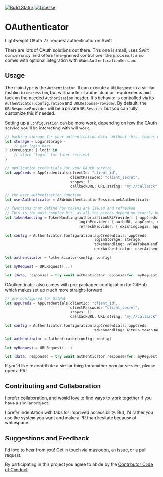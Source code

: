 [![Build Status][build status badge]][build status]
[![License][license badge]][license]

# OAuthenticator
Lightweight OAuth 2.0 request authentication in Swift

There are lots of OAuth solutions out there. This one is small, uses Swift concurrency, and offers fine-grained control over the process. It also comes with optional integration with `ASWebAuthenticationSession`.

## Usage

The main type is the `Authenticator`. It can execute a `URLRequest` in a similar fashion to `URLSession`, but will handle all authentication requirements and tack on the needed `Authorization` header. It's behavior is controlled via its `Authenticator.Configuration` and `URLResponseProvider`. By default, the `URLResponseProvider` will be a private `URLSession`, but you can fully customize this if needed.

Setting up a `Configuration` can be more work, depending on how the OAuth service you'll be interacting with will work.

```swift
// backing storage for your authentication data. Without this, tokens will be tied to the lifetime of the `Authenticator`.
let storage = LoginStorage {
    // get login here
} storeLogin: { login in
    // store `login` for later retrival
}

// application credentials for your OAuth service
let appCreds = AppCredentials(clientId: "client_id",
                              clientPassword: "client_secret",
                              scopes: [],
                              callbackURL: URL(string: "my://callback")!)

// the user authentication function
let userAuthenticator = ASWebAuthenticationSession.webAuthenticator

// functions that define how tokens are issued and refreshed
// This is the most complex bit, as all the pieces depend on exactly how the OAuth-based service works
let tokenHandling = TokenHandling(authorizationURLProvider: { appCreds in URL(string: "based on app credentials") }
                                  loginProvider: { authURL, appCreds, codeURL, urlLoader in ... }
                                  refreshProvider: { existingLogin, appCreds, urlLoader in ... })

let config = Authenticator.Configuration(appCredentials: appCreds,
                                         loginStorage: storage,
                                         tokenHandling: <#T##TokenHandling#>,
                                         userAuthenticator: userAuthenticator)

let authenticator = Authenticator(config: config)

let myRequest = URLRequest(...)

let (data, response) = try await authenticator.response(for: myRequest)
```

OAuthenticator also comes with pre-packaged configuation for GitHub, which makes set up much more straight-forward.

```swift
// pre-configured for GitHub
let appCreds = AppCredentials(clientId: "client_id",
                              clientPassword: "client_secret",
                              scopes: [],
                              callbackURL: URL(string: "my://callback")!)

let config = Authenticator.Configuration(appCredentials: appCreds,
                                         tokenHandling: GitHub.tokenHandling())

let authenticator = Authenticator(config: config)

let myRequest = URLRequest(...)

let (data, response) = try await authenticator.response(for: myRequest)
```

If you'd like to contribute a similar thing for another popular service, please open a PR!

## Contributing and Collaboration

I prefer collaboration, and would love to find ways to work together if you have a similar project.

I prefer indentation with tabs for improved accessibility. But, I'd rather you use the system you want and make a PR than hesitate because of whitespace.

## Suggestions and Feedback

I'd love to hear from you! Get in touch via [mastodon](https://mastodon.social/@mattiem), an issue, or a pull request.

By participating in this project you agree to abide by the [Contributor Code of Conduct](CODE_OF_CONDUCT.md).

[build status]: https://github.com/ChimeHQ/OAuthenticator/actions
[build status badge]: https://github.com/ChimeHQ/OAuthenticator/workflows/CI/badge.svg
[license]: https://opensource.org/licenses/BSD-3-Clause
[license badge]: https://img.shields.io/github/license/ChimeHQ/OAuthenticator
